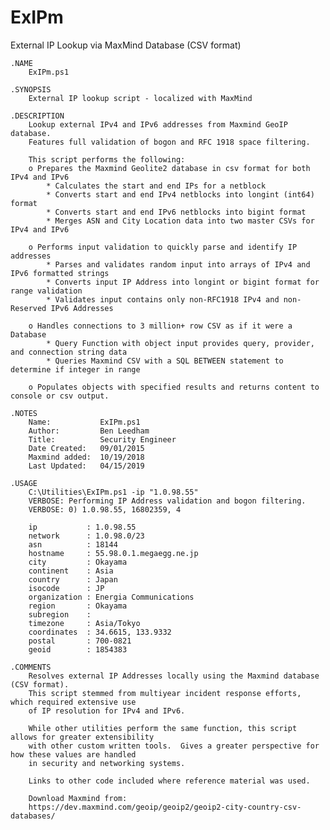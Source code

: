 # ExIPm
External IP Lookup via MaxMind Database (CSV format)

    .NAME  
        ExIPm.ps1

    .SYNOPSIS  
        External IP lookup script - localized with MaxMind

    .DESCRIPTION
        Lookup external IPv4 and IPv6 addresses from Maxmind GeoIP database. 
        Features full validation of bogon and RFC 1918 space filtering.

        This script performs the following:
        o Prepares the Maxmind Geolite2 database in csv format for both IPv4 and IPv6
            * Calculates the start and end IPs for a netblock
            * Converts start and end IPv4 netblocks into longint (int64) format
            * Converts start and end IPv6 netblocks into bigint format
            * Merges ASN and City Location data into two master CSVs for IPv4 and IPv6

        o Performs input validation to quickly parse and identify IP addresses 
            * Parses and validates random input into arrays of IPv4 and IPv6 formatted strings
            * Converts input IP Address into longint or bigint format for range validation
            * Validates input contains only non-RFC1918 IPv4 and non-Reserved IPv6 Addresses
            
        o Handles connections to 3 million+ row CSV as if it were a Database
            * Query Function with object input provides query, provider, and connection string data
            * Queries Maxmind CSV with a SQL BETWEEN statement to determine if integer in range

        o Populates objects with specified results and returns content to console or csv output.

    .NOTES  
        Name:           ExIPm.ps1
        Author:         Ben Leedham
        Title:          Security Engineer
        Date Created:   09/01/2015
        Maxmind added:  10/19/2018
        Last Updated:   04/15/2019

    .USAGE  
        C:\Utilities\ExIPm.ps1 -ip "1.0.98.55"
        VERBOSE: Performing IP Address validation and bogon filtering.
        VERBOSE: 0) 1.0.98.55, 16802359, 4

        ip           : 1.0.98.55
        network      : 1.0.98.0/23
        asn          : 18144
        hostname     : 55.98.0.1.megaegg.ne.jp
        city         : Okayama
        continent    : Asia
        country      : Japan
        isocode      : JP
        organization : Energia Communications
        region       : Okayama
        subregion    : 
        timezone     : Asia/Tokyo
        coordinates  : 34.6615, 133.9332
        postal       : 700-0821
        geoid        : 1854383

    .COMMENTS
        Resolves external IP Addresses locally using the Maxmind database (CSV format). 
        This script stemmed from multiyear incident response efforts, which required extensive use
        of IP resolution for IPv4 and IPv6.  
        
        While other utilities perform the same function, this script allows for greater extensibility 
        with other custom written tools.  Gives a greater perspective for how these values are handled 
        in security and networking systems.

        Links to other code included where reference material was used.

        Download Maxmind from:
        https://dev.maxmind.com/geoip/geoip2/geoip2-city-country-csv-databases/
